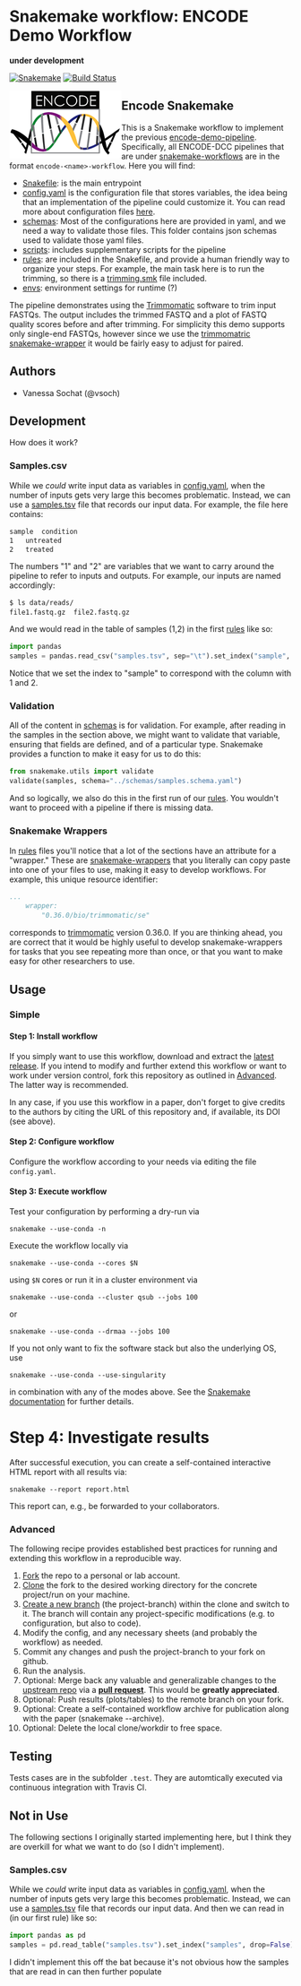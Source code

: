 # Snakemake workflow: ENCODE Demo Workflow

**under development**

[![Snakemake](https://img.shields.io/badge/snakemake-≥3.12.0-brightgreen.svg)](https://snakemake.bitbucket.io)
[![Build Status](https://travis-ci.org/snakemake-workflows/encode-demo-workflow.svg?branch=master)](https://travis-ci.org/snakemake-workflows/encode-demo-workflow)

<p align="center">
<a href="https://www.encodeproject.org">
  <img style="float:left;" width="200" src="https://github.com/ENCODE-DCC/encode-data-usage-examples/blob/master/images/encodelogo.gif">
</a>
</p>

## Encode Snakemake

This is a Snakemake workflow to implement the previous [encode-demo-pipeline](https://github.com/ENCODE-DCC/demo-pipeline). Specifically, all ENCODE-DCC pipelines that are under [snakemake-workflows](https://www.github.com/snakemake-workflows) are in the format `encode-<name>-workflow`. Here you will find:

 - [Snakefile](Snakefile): is the main entrypoint
 - [config.yaml](config.yaml) is the configuration file that stores variables, the idea being that an implementation of the pipeline could customize it. You can read more about configuration files [here](https://snakemake.readthedocs.io/en/stable/snakefiles/configuration.html).
 - [schemas](schemas): Most of the configurations here are provided in yaml, and we need a way to validate those files. This folder contains json schemas used to validate those yaml files.
 - [scripts](scripts): includes supplementary scripts for the pipeline
 - [rules](rules): are included in the Snakefile, and provide a human friendly way to organize your steps. For example, the main task here is to run the trimming, so there is a [trimming.smk](rules/trimming.smk) file included.
 - [envs](envs): environment settings for runtime (?)

The pipeline demonstrates using the [Trimmomatic](http://www.usadellab.org/cms/?page=trimmomatic) software to trim input FASTQs. The output includes the trimmed FASTQ and a plot of FASTQ quality scores before and after trimming. For simplicity this demo supports only single-end FASTQs, however since we use the [trimmomatric snakemake-wrapper](https://snakemake-wrappers.readthedocs.io/en/stable/wrappers/trimmomatic.html) it would be fairly easy to adjust for paired.

## Authors

* Vanessa Sochat (@vsoch)

## Development

How does it work?

### Samples.csv

While we *could* write input data as variables in [config.yaml](config.yaml), when the number of
inputs gets very large this becomes problematic. Instead, we can use a [samples.tsv](samples.tsv)
file that records our input data. For example, the file here contains:

```tsv
sample	condition
1	untreated
2	treated
```

The numbers "1" and "2" are variables that we want to carry around the pipeline to refer
to inputs and outputs. For example, our inputs are named accordingly:

```bash
$ ls data/reads/
file1.fastq.gz  file2.fastq.gz
```

And we would read in the table of samples (1,2) in the first [rules](rules) like so:

```python
import pandas
samples = pandas.read_csv("samples.tsv", sep="\t").set_index("sample", drop=False)
```

Notice that we set the index to "sample" to correspond with the column with 1 and 2.

### Validation

All of the content in [schemas](schemas) is for validation. For example, after
reading in the samples in the section above, we might want to validate that variable,
ensuring that fields are defined, and of a particular type. Snakemake provides a function
to make it easy for us to do this:

```python
from snakemake.utils import validate
validate(samples, schema="../schemas/samples.schema.yaml")
```

And so logically, we also do this in the first run of our [rules](rules/common.smk).
You wouldn't want to proceed with a pipeline if there is missing data.

### Snakemake Wrappers

In [rules](rules) files you'll notice that a lot of the sections have an attribute for a "wrapper."
These are [snakemake-wrappers](https://snakemake-wrappers.readthedocs.io) that you literally 
can copy paste into one of your files to use, making it easy to develop workflows. 
For example, this unique resource identifier:

```yaml
...
    wrapper:
        "0.36.0/bio/trimmomatic/se"
```

corresponds to [trimmomatic](https://snakemake-wrappers.readthedocs.io/en/stable/wrappers/trimmomatic/se.html)
version 0.36.0. If you are thinking ahead, you are correct that it would be highly
useful to develop snakemake-wrappers for tasks that you see repeating more than once, or
that you want to make easy for other researchers to use.

## Usage

### Simple

#### Step 1: Install workflow

If you simply want to use this workflow, download and extract the [latest release](https://github.com/snakemake-workflows/encode-demo-workflow/releases).
If you intend to modify and further extend this workflow or want to work under version control, fork this repository as outlined in [Advanced](#advanced). The latter way is recommended.

In any case, if you use this workflow in a paper, don't forget to give credits to the authors by citing the URL of this repository and, if available, its DOI (see above).

#### Step 2: Configure workflow

Configure the workflow according to your needs via editing the file `config.yaml`.

#### Step 3: Execute workflow

Test your configuration by performing a dry-run via

    snakemake --use-conda -n

Execute the workflow locally via

    snakemake --use-conda --cores $N

using `$N` cores or run it in a cluster environment via

    snakemake --use-conda --cluster qsub --jobs 100

or

    snakemake --use-conda --drmaa --jobs 100

If you not only want to fix the software stack but also the underlying OS, use

    snakemake --use-conda --use-singularity

in combination with any of the modes above.
See the [Snakemake documentation](https://snakemake.readthedocs.io/en/stable/executable.html) for further details.

# Step 4: Investigate results

After successful execution, you can create a self-contained interactive HTML report with all results via:

    snakemake --report report.html

This report can, e.g., be forwarded to your collaborators.

### Advanced

The following recipe provides established best practices for running and extending this workflow in a reproducible way.

1. [Fork](https://help.github.com/en/articles/fork-a-repo) the repo to a personal or lab account.
2. [Clone](https://help.github.com/en/articles/cloning-a-repository) the fork to the desired working directory for the concrete project/run on your machine.
3. [Create a new branch](https://git-scm.com/docs/gittutorial#_managing_branches) (the project-branch) within the clone and switch to it. The branch will contain any project-specific modifications (e.g. to configuration, but also to code).
4. Modify the config, and any necessary sheets (and probably the workflow) as needed.
5. Commit any changes and push the project-branch to your fork on github.
6. Run the analysis.
7. Optional: Merge back any valuable and generalizable changes to the [upstream repo](https://github.com/snakemake-workflows/encode-demo-workflow) via a [**pull request**](https://help.github.com/en/articles/creating-a-pull-request). This would be **greatly appreciated**.
8. Optional: Push results (plots/tables) to the remote branch on your fork.
9. Optional: Create a self-contained workflow archive for publication along with the paper (snakemake --archive).
10. Optional: Delete the local clone/workdir to free space.


## Testing

Tests cases are in the subfolder `.test`. They are automtically executed via continuous integration with Travis CI.

## Not in Use

The following sections I originally started implementing here, but I think they are overkill for
what we want to do (so I didn't implement).

### Samples.csv

While we *could* write input data as variables in [config.yaml](config.yaml), when the number of
inputs gets very large this becomes problematic. Instead, we can use a [samples.tsv](samples.tsv)
file that records our input data. And then we can read in (in our first rule) like so:

```python
import pandas as pd
samples = pd.read_table("samples.tsv").set_index("samples", drop=False)
```

I didn't implement this off the bat because it's not obvious how the samples that
are read in can then further populate
